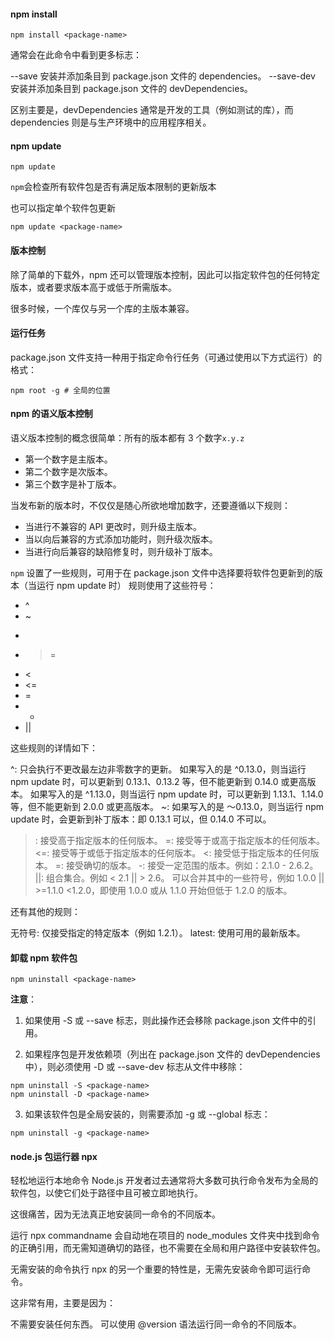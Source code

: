 #### npm install

```shell
npm install <package-name>
```

通常会在此命令中看到更多标志：

--save 安装并添加条目到 package.json 文件的 dependencies。
--save-dev 安装并添加条目到 package.json 文件的 devDependencies。

区别主要是，devDependencies 通常是开发的工具（例如测试的库），而 dependencies 则是与生产环境中的应用程序相关。

#### npm update

```shell
npm update
```

`npm`会检查所有软件包是否有满足版本限制的更新版本

也可以指定单个软件包更新

```shell
npm update <package-name>
```

#### 版本控制

除了简单的下载外，npm 还可以管理版本控制，因此可以指定软件包的任何特定版本，或者要求版本高于或低于所需版本。

很多时候，一个库仅与另一个库的主版本兼容。

#### 运行任务

package.json 文件支持一种用于指定命令行任务（可通过使用以下方式运行）的格式：

```shell
npm root -g # 全局的位置
```

#### npm 的语义版本控制

语义版本控制的概念很简单：所有的版本都有 3 个数字`x.y.z`

- 第一个数字是主版本。
- 第二个数字是次版本。
- 第三个数字是补丁版本。

当发布新的版本时，不仅仅是随心所欲地增加数字，还要遵循以下规则：

- 当进行不兼容的 API 更改时，则升级主版本。
- 当以向后兼容的方式添加功能时，则升级次版本。
- 当进行向后兼容的缺陷修复时，则升级补丁版本。

`npm` 设置了一些规则，可用于在 package.json 文件中选择要将软件包更新到的版本（当运行 npm update 时）
规则使用了这些符号：

- ^
- ~
- >
- > =
- <
- <=
- =
- -
- ||

这些规则的详情如下：

^: 只会执行不更改最左边非零数字的更新。 如果写入的是 ^0.13.0，则当运行 npm update 时，可以更新到 0.13.1、0.13.2 等，但不能更新到 0.14.0 或更高版本。 如果写入的是 ^1.13.0，则当运行 npm update 时，可以更新到 1.13.1、1.14.0 等，但不能更新到 2.0.0 或更高版本。
~: 如果写入的是 〜0.13.0，则当运行 npm update 时，会更新到补丁版本：即 0.13.1 可以，但 0.14.0 不可以。

> : 接受高于指定版本的任何版本。
> =: 接受等于或高于指定版本的任何版本。
> <=: 接受等于或低于指定版本的任何版本。
> <: 接受低于指定版本的任何版本。
> =: 接受确切的版本。
> -: 接受一定范围的版本。例如：2.1.0 - 2.6.2。
> ||: 组合集合。例如 < 2.1 || > 2.6。
> 可以合并其中的一些符号，例如 1.0.0 || >=1.1.0 <1.2.0，即使用 1.0.0 或从 1.1.0 开始但低于 1.2.0 的版本。

还有其他的规则：

无符号: 仅接受指定的特定版本（例如 1.2.1）。
latest: 使用可用的最新版本。

#### 卸载 npm 软件包

```shell
npm uninstall <package-name>
```

**注意**：

1. 如果使用 -S 或 --save 标志，则此操作还会移除 package.json 文件中的引用。

2. 如果程序包是开发依赖项（列出在 package.json 文件的 devDependencies 中），则必须使用 -D 或 --save-dev 标志从文件中移除：

```shell
npm uninstall -S <package-name>
npm uninstall -D <package-name>
```

3. 如果该软件包是全局安装的，则需要添加 -g 或 --global 标志：

```shell
npm uninstall -g <package-name>
```

#### node.js 包运行器 npx

轻松地运行本地命令
Node.js 开发者过去通常将大多数可执行命令发布为全局的软件包，以使它们处于路径中且可被立即地执行。

这很痛苦，因为无法真正地安装同一命令的不同版本。

运行 npx commandname 会自动地在项目的 node_modules 文件夹中找到命令的正确引用，而无需知道确切的路径，也不需要在全局和用户路径中安装软件包。

无需安装的命令执行
npx 的另一个重要的特性是，无需先安装命令即可运行命令。

这非常有用，主要是因为：

不需要安装任何东西。
可以使用 @version 语法运行同一命令的不同版本。
